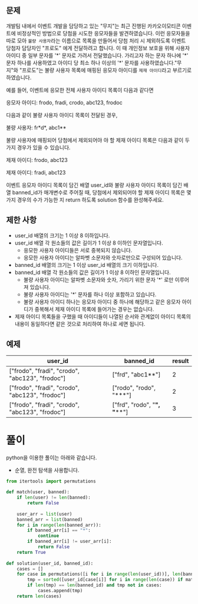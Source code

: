 ## 문제

개발팀 내에서 이벤트 개발을 담당하고 있는 "무지"는 최근 진행된 카카오이모티콘 이벤트에 비정상적인 방법으로 당첨을 시도한 응모자들을 발견하였습니다. 이런 응모자들을 따로 모아 `불량 사용자`라는 이름으로 목록을 만들어서 당첨 처리 시 제외하도록 이벤트 당첨자 담당자인 "프로도" 에게 전달하려고 합니다. 이 때 개인정보 보호을 위해 사용자 아이디 중 일부 문자를 '\*' 문자로 가려서 전달했습니다. 가리고자 하는 문자 하나에 '\*' 문자 하나를 사용하였고 아이디 당 최소 하나 이상의 '\*' 문자를 사용하였습니다."무지"와 "프로도"는 불량 사용자 목록에 매핑된 응모자 아이디를 `제재 아이디`라고 부르기로 하였습니다.

예를 들어, 이벤트에 응모한 전체 사용자 아이디 목록이 다음과 같다면

응모자 아이디: frodo, fradi, crodo, abc123, frodoc

다음과 같이 불량 사용자 아이디 목록이 전달된 경우,

불량 사용자: fr\*d\*, abc1**

불량 사용자에 매핑되어 당첨에서 제외되어야 야 할 제재 아이디 목록은 다음과 같이 두 가지 경우가 있을 수 있습니다.

제재 아이디: frodo, abc123

제재 아이디: fradi, abc123

이벤트 응모자 아이디 목록이 담긴 배열 user_id와 불량 사용자 아이디 목록이 담긴 배열 banned_id가 매개변수로 주어질 때, 당첨에서 제외되어야 할 제재 아이디 목록은 몇가지 경우의 수가 가능한 지 return 하도록 solution 함수를 완성해주세요.

## 제한 사항

- user_id 배열의 크기는 1 이상 8 이하입니다.
- user_id 배열 각 원소들의 값은 길이가 1 이상 8 이하인 문자열입니다.
    - 응모한 사용자 아이디들은 서로 중복되지 않습니다.
    - 응모한 사용자 아이디는 알파벳 소문자와 숫자로만으로 구성되어 있습니다.
- banned_id 배열의 크기는 1 이상 user_id 배열의 크기 이하입니다.
- banned_id 배열 각 원소들의 값은 길이가 1 이상 8 이하인 문자열입니다.
    - 불량 사용자 아이디는 알파벳 소문자와 숫자, 가리기 위한 문자 '*' 로만 이루어져 있습니다.
    - 불량 사용자 아이디는 '*' 문자를 하나 이상 포함하고 있습니다.
    - 불량 사용자 아이디 하나는 응모자 아이디 중 하나에 해당하고 같은 응모자 아이디가 중복해서 제재 아이디 목록에 들어가는 경우는 없습니다.
- 제재 아이디 목록들을 구했을 때 아이디들이 나열된 순서와 관계없이 아이디 목록의 내용이 동일하다면 같은 것으로 처리하여 하나로 세면 됩니다.

## 예제

| user_id | banned_id | result | 
| - | - | - | 
| ["frodo", "fradi", "crodo", "abc123", "frodoc"] | ["frd", "abc1**"] | 2 |
| ["frodo", "fradi", "crodo", "abc123", "frodoc"] | ["rodo", "rodo", "***"] | 2 |
| ["frodo", "fradi", "crodo", "abc123", "frodoc"] | ["frd", "rodo", "****", "******"] | 3 |

# 풀이

python을 이용한 풀이는 아래와 같습니다.

- 순열, 완전 탐색을 사용합니다.

```python
from itertools import permutations

def match(user, banned):
    if len(user) != len(banned):
        return False
    
    user_arr = list(user)
    banned_arr = list(banned)
    for i in range(len(banned_arr)):
        if banned_arr[i] == "*":
            continue
        if banned_arr[i] != user_arr[i]:
            return False
    return True
    
def solution(user_id, banned_id):
    cases = []
    for case in permutations([i for i in range(len(user_id))], len(banned_id)):
        tmp = sorted([user_id[case[i]] for i in range(len(case)) if match(user_id[case[i]], banned_id[i])])
        if len(tmp) == len(banned_id) and tmp not in cases: 
            cases.append(tmp)
    return len(cases)
```
